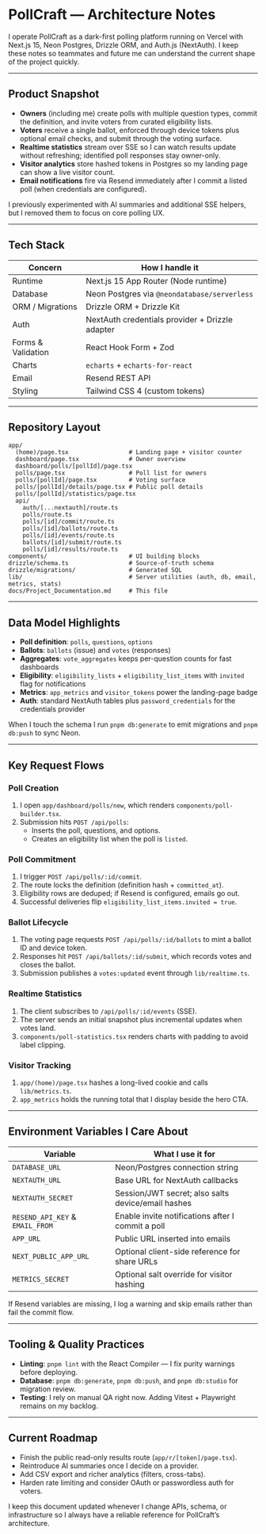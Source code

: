 # PollCraft — Architecture Notes

I operate PollCraft as a dark-first polling platform running on Vercel with Next.js 15, Neon Postgres, Drizzle ORM, and Auth.js (NextAuth). I keep these notes so teammates and future me can understand the current shape of the project quickly.

---

## Product Snapshot

- **Owners** (including me) create polls with multiple question types, commit the definition, and invite voters from curated eligibility lists.
- **Voters** receive a single ballot, enforced through device tokens plus optional email checks, and submit through the voting surface.
- **Realtime statistics** stream over SSE so I can watch results update without refreshing; identified poll responses stay owner-only.
- **Visitor analytics** store hashed tokens in Postgres so my landing page can show a live visitor count.
- **Email notifications** fire via Resend immediately after I commit a listed poll (when credentials are configured).

I previously experimented with AI summaries and additional SSE helpers, but I removed them to focus on core polling UX.

---

## Tech Stack

| Concern            | How I handle it                                 |
| ------------------ | ----------------------------------------------- |
| Runtime            | Next.js 15 App Router (Node runtime)            |
| Database           | Neon Postgres via `@neondatabase/serverless`    |
| ORM / Migrations   | Drizzle ORM + Drizzle Kit                       |
| Auth               | NextAuth credentials provider + Drizzle adapter |
| Forms & Validation | React Hook Form + Zod                           |
| Charts             | `echarts` + `echarts-for-react`                 |
| Email              | Resend REST API                                 |
| Styling            | Tailwind CSS 4 (custom tokens)                  |

---

## Repository Layout

```.
app/
  (home)/page.tsx                 # Landing page + visitor counter
  dashboard/page.tsx              # Owner overview
  dashboard/polls/[pollId]/page.tsx
  polls/page.tsx                  # Poll list for owners
  polls/[pollId]/page.tsx         # Voting surface
  polls/[pollId]/details/page.tsx # Public poll details
  polls/[pollId]/statistics/page.tsx
  api/
    auth/[...nextauth]/route.ts
    polls/route.ts
    polls/[id]/commit/route.ts
    polls/[id]/ballots/route.ts
    polls/[id]/events/route.ts
    ballots/[id]/submit/route.ts
    polls/[id]/results/route.ts
components/                       # UI building blocks
drizzle/schema.ts                 # Source-of-truth schema
drizzle/migrations/               # Generated SQL
lib/                              # Server utilities (auth, db, email, metrics, stats)
docs/Project_Documentation.md     # This file
```

---

## Data Model Highlights

- **Poll definition**: `polls`, `questions`, `options`
- **Ballots**: `ballots` (issue) and `votes` (responses)
- **Aggregates**: `vote_aggregates` keeps per-question counts for fast dashboards
- **Eligibility**: `eligibility_lists` + `eligibility_list_items` with `invited` flag for notifications
- **Metrics**: `app_metrics` and `visitor_tokens` power the landing-page badge
- **Auth**: standard NextAuth tables plus `password_credentials` for the credentials provider

When I touch the schema I run `pnpm db:generate` to emit migrations and `pnpm db:push` to sync Neon.

---

## Key Request Flows

### Poll Creation

1. I open `app/dashboard/polls/new`, which renders `components/poll-builder.tsx`.
2. Submission hits `POST /api/polls`:
   - Inserts the poll, questions, and options.
   - Creates an eligibility list when the poll is `listed`.

### Poll Commitment

1. I trigger `POST /api/polls/:id/commit`.
2. The route locks the definition (definition hash + `committed_at`).
3. Eligibility rows are deduped; if Resend is configured, emails go out.
4. Successful deliveries flip `eligibility_list_items.invited = true`.

### Ballot Lifecycle

1. The voting page requests `POST /api/polls/:id/ballots` to mint a ballot ID and device token.
2. Responses hit `POST /api/ballots/:id/submit`, which records votes and closes the ballot.
3. Submission publishes a `votes:updated` event through `lib/realtime.ts`.

### Realtime Statistics

1. The client subscribes to `/api/polls/:id/events` (SSE).
2. The server sends an initial snapshot plus incremental updates when votes land.
3. `components/poll-statistics.tsx` renders charts with padding to avoid label clipping.

### Visitor Tracking

1. `app/(home)/page.tsx` hashes a long-lived cookie and calls `lib/metrics.ts`.
2. `app_metrics` holds the running total that I display beside the hero CTA.

---

## Environment Variables I Care About

| Variable                        | What I use it for                                  |
| ------------------------------- | -------------------------------------------------- |
| `DATABASE_URL`                  | Neon/Postgres connection string                    |
| `NEXTAUTH_URL`                  | Base URL for NextAuth callbacks                    |
| `NEXTAUTH_SECRET`               | Session/JWT secret; also salts device/email hashes |
| `RESEND_API_KEY` & `EMAIL_FROM` | Enable invite notifications after I commit a poll  |
| `APP_URL`                       | Public URL inserted into emails                    |
| `NEXT_PUBLIC_APP_URL`           | Optional client-side reference for share URLs      |
| `METRICS_SECRET`                | Optional salt override for visitor hashing         |

If Resend variables are missing, I log a warning and skip emails rather than fail the commit flow.

---

## Tooling & Quality Practices

- **Linting**: `pnpm lint` with the React Compiler — I fix purity warnings before deploying.
- **Database**: `pnpm db:generate`, `pnpm db:push`, and `pnpm db:studio` for migration review.
- **Testing**: I rely on manual QA right now. Adding Vitest + Playwright remains on my backlog.

---

## Current Roadmap

- Finish the public read-only results route (`app/r/[token]/page.tsx`).
- Reintroduce AI summaries once I decide on a provider.
- Add CSV export and richer analytics (filters, cross-tabs).
- Harden rate limiting and consider OAuth or passwordless auth for voters.

I keep this document updated whenever I change APIs, schema, or infrastructure so I always have a reliable reference for PollCraft’s architecture.
